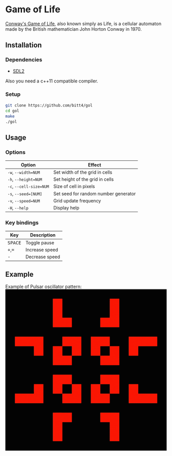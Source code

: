 # Game of Life

[Conway's Game of Life](https://en.wikipedia.org/wiki/Conway%27s_Game_of_Life), also known simply as Life, is a cellular automaton made by the British mathematician John Horton Conway in 1970.

## Installation

### Dependencies
 - [SDL2](https://libsdl.org/download-2.0.php)

Also you need a c++11 compatible compiler.

### Setup

```bash
git clone https://github.com/bitt4/gol
cd gol
make
./gol
```

## Usage

### Options

| Option                   | Effect                               |
|--------------------------|--------------------------------------|
|`-w`, `--width=NUM`       | Set width of the grid in cells       |
|`-h`, `--height=NUM`      | Set height of the grid in cells      |
|`-c`, `--cell-size=NUM`   | Size of cell in pixels               |
|`-s`, `--seed=[NUM]`      | Set seed for random number generator |
|`-v`, `--speed=NUM`       | Grid update frequency                |
|`-H`, `--help`            | Display help                         |

### Key bindings

| Key                            |  Description   |
|--------------------------------|----------------|
| <kbd>SPACE</kbd>               | Toggle pause   |
| <kbd>+</kbd>,<kbd>=</kbd>      | Increase speed |
| <kbd>-</kbd>                   | Decrease speed |

## Example
Example of Pulsar oscillator pattern:
![](demo.gif)